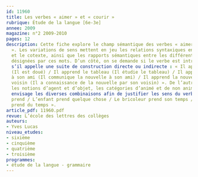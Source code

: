 ```yaml
---
id: 11960
title: Les verbes « aimer » et « courir »
rubrique: Étude de la langue [6e-3e]
annee: 2009
magazine: n°2 2009-2010
pages: 12
description: Cette fiche explore le champ sémantique des verbes « aimer » et « courir
  ». Les variations de sens mettent en jeu les relations syntaxiques entre le verbe
  et le cotexte, ainsi que les rapports sémantiques entre les différentes notions
  désignées par ces mots. D’un côté, on se demande si le verbe est intransitif ou
  s’il appelle une suite de construction directe ou indirecte : « Il apprend bien
  (Il est doué) / Il apprend le tableau (Il étudie le tableau) / Il apprend la nouvelle
  à son ami (Il communique la nouvelle à son ami) / Il apprend la nouvelle de son
  voisin (Il a connaissance de la nouvelle par son voisin) ». De l’autre, on distingue
  les notions d’agent et d’objet, les catégories d’animé et de non animé, et l’on
  envisage les diverses combinaisons afin de justifier les sens du verbe : « Le ciment
  prend / L’enfant prend quelque chose / Le bricoleur prend son temps / La réparation
  prend du temps ».
article_pdf: 11960.pdf
revue: L’école des lettres des collèges
auteurs:
- Yves Lucas
niveau_etudes:
- sixième
- cinquième
- quatrième
- troisième
programmes:
- étude de la langue - grammaire
---
```

